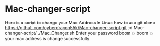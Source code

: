 # Mac-changer-script
Here is a script to change your Mac Address In Linux 
how to use
git clone https://github.com/cyberdragon55k/Mac-changer-script.git
cd Mac-changer-script/
./Mac_Changer.sh
Enter your password
boom 💥 boom 💥
your mac address is change successfully 
